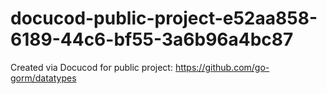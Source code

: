 # docucod-public-project-e52aa858-6189-44c6-bf55-3a6b96a4bc87
Created via Docucod for public project: https://github.com/go-gorm/datatypes
